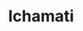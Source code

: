 ---
title: "Ichamati"
title_bn: "ইছামতি নদী"
description: "Ichamati river locally known as Tulsiganga river. It starts from the Chatian naga bil and ends at the Jamuna river. It covers Khansama, Chiri Bandar, Parbatipur, Fulbari of Dinajpur. The total length of the river is 82 km."
---